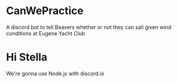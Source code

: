 # CanWePractice
A discord bot to tell Beavers whether or not they can sail given wind conditions at Eugene Yacht Club

# Hi Stella
We're gonna use Node.js with discord.io
